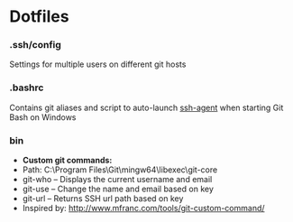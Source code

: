 # Dotfiles

### .ssh/config
Settings for multiple users on different git hosts

### .bashrc
Contains git aliases and script to auto-launch [ssh-agent](https://help.github.com/articles/working-with-ssh-key-passphrases/) when starting Git Bash on Windows

### bin
* __Custom git commands:__
* Path: C:\Program Files\Git\mingw64\libexec\git-core
* git-who – Displays the current username and email
* git-use – Change the name and email based on key
* git-url – Returns SSH url path based on key
* Inspired by: http://www.mfranc.com/tools/git-custom-command/